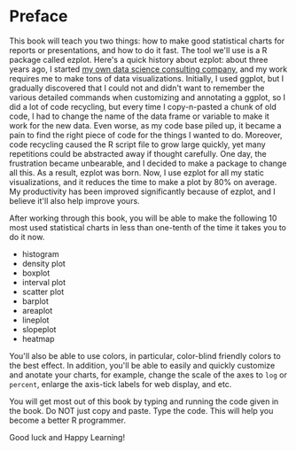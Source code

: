 # Preface

This book will teach you two things: how to make good statistical charts for reports or presentations, and how to do it fast. The tool we'll use is a R package called ezplot. Here's a quick history about ezplot: about three years ago, I started [my own data science consulting company](http://www.cabaceo.com), and my work requires me to make tons of data visualizations. Initially, I used ggplot, but I gradually discovered that I could not and didn't want to remember the various detailed commands when customizing and annotating a ggplot, so I did a lot of code recycling, but every time I copy-n-pasted a chunk of old code, I had to change the name of the data frame or variable to make it work for the new data. Even worse, as my code base piled up, it became a pain to find the right piece of code for the things I wanted to do. Moreover, code recycling caused the R script file to grow large quickly, yet many repetitions could be abstracted away if thought carefully. One day, the frustration became unbearable, and I decided to make a package to change all this. As a result, ezplot was born. Now, I use ezplot for all my static visualizations, and it reduces the time to make a plot by 80% on average. My productivity has been improved significantly because of ezplot, and I believe it'll also help improve yours.

After working through this book, you will be able to make the following 10 most used statistical charts in less than one-tenth of the time it takes you to do it now.

* histogram
* density plot
* boxplot
* interval plot
* scatter plot
* barplot
* areaplot
* lineplot
* slopeplot
* heatmap

You'll also be able to use colors, in particular, color-blind friendly colors to the best effect. In addition, you'll be able to easily and quickly customize and anotate your charts, for example, change the scale of the axes to `log` or `percent`, enlarge the axis-tick labels for web display, and etc.  

You will get most out of this book by typing and running the code given in the book. Do NOT just copy and paste. Type the code. This will help you become a better R programmer. 

Good luck and Happy Learning!

